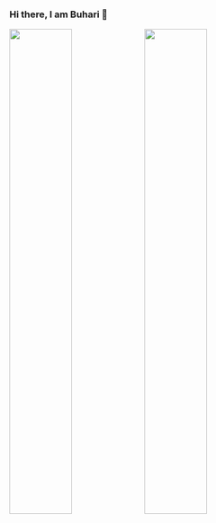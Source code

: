 ### Hi there, I am Buhari 👋

<img align= 'left' width= '47%' src='https://github-readme-stats.vercel.app/api?username=buharialiyujhn&show_icons=true&theme=radical'/>
<img align= 'left' width= '47%' src='https://github-readme-stats.vercel.app/api/top-langs/?username=buharialiyujhn&layout=compact'/>




<!--
**buharialiyujhn/buharialiyujhn** is a ✨ _special_ ✨ repository because its `README.md` (this file) appears on your GitHub profile.

Here are some ideas to get you started:

- 🔭 I’m currently working on ...
- 🌱 I’m currently learning ...
- 👯 I’m looking to collaborate on ...
- 🤔 I’m looking for help with ...
- 💬 Ask me about ...
- 📫 How to reach me: ...
- 😄 Pronouns: ...
- ⚡ Fun fact: ...
-->

